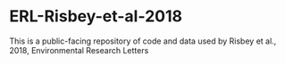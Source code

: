 # ERL-Risbey-et-al-2018
This is a public-facing repository of code and data used by Risbey et al., 2018, Environmental Research Letters
